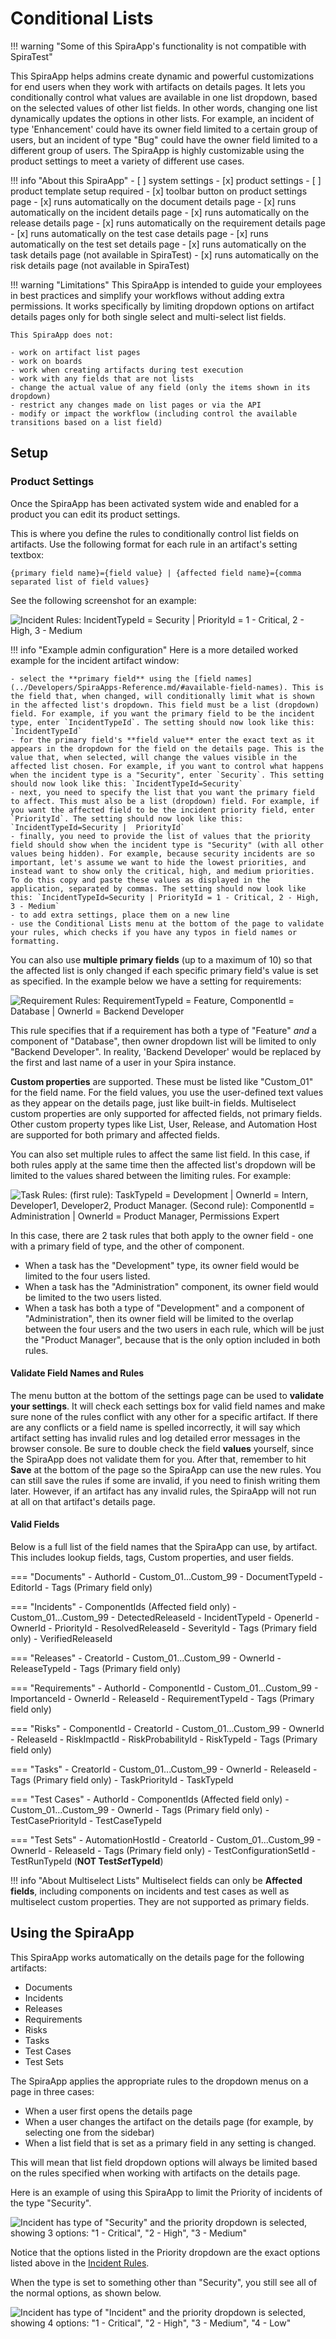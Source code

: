 # Conditional Lists

!!! warning "Some of this SpiraApp's functionality is not compatible with SpiraTest"

This SpiraApp helps admins create dynamic and powerful customizations for end users when they work with artifacts on details pages. It lets you conditionally control what values are available in one list dropdown, based on the selected values of other list fields. In other words, changing one list dynamically updates the options in other lists. For example, an incident of type 'Enhancement' could have its owner field limited to a certain group of users, but an incident of type "Bug" could have the owner field limited to a different group of users. The SpiraApp is highly customizable using the product settings to meet a variety of different use cases.

!!! info "About this SpiraApp"
    - [ ] system settings
    - [x] product settings 
    - [ ] product template setup required
    - [x] toolbar button on product settings page
    - [x] runs automatically on the document details page
    - [x] runs automatically on the incident details page
    - [x] runs automatically on the release details page
    - [x] runs automatically on the requirement details page
    - [x] runs automatically on the test case details page
    - [x] runs automatically on the test set details page
    - [x] runs automatically on the task details page (not available in SpiraTest)
    - [x] runs automatically on the risk details page (not available in SpiraTest)

!!! warning "Limitations"
    This SpiraApp is intended to guide your employees in best practices and simplify your workflows without adding extra permissions. It works specifically by limiting dropdown options on artifact details pages only for both single select and multi-select list fields.
    
    This SpiraApp does not: 
    
    - work on artifact list pages
    - work on boards
    - work when creating artifacts during test execution
    - work with any fields that are not lists
    - change the actual value of any field (only the items shown in its dropdown)
    - restrict any changes made on list pages or via the API 
    - modify or impact the workflow (including control the available transitions based on a list field)

## Setup
### Product Settings
Once the SpiraApp has been activated system wide and enabled for a product you can edit its product settings.

This is where you define the rules to conditionally control list fields on artifacts. Use the following format for each rule in an artifact's setting textbox:  

`{primary field name}={field value} | {affected field name}={comma separated list of field values}`  

See the following screenshot for an example:  

![Incident Rules: IncidentTypeId = Security | PriorityId = 1 - Critical, 2 - High, 3 - Medium](img/conditional-lists-incident-rules.png)

!!! info "Example admin configuration"
    Here is a more detailed worked example for the incident artifact window:

    - select the **primary field** using the [field names](../Developers/SpiraApps-Reference.md/#available-field-names). This is the field that, when changed, will conditionally limit what is shown in the affected list's dropdown. This field must be a list (dropdown) field. For example, if you want the primary field to be the incident type, enter `IncidentTypeId`. The setting should now look like this: `IncidentTypeId`
    - for the primary field's **field value** enter the exact text as it appears in the dropdown for the field on the details page. This is the value that, when selected, will change the values visible in the affected list chosen. For example, if you want to control what happens when the incident type is a "Security", enter `Security`. This setting should now look like this: `IncidentTypeId=Security`
    - next, you need to specify the list that you want the primary field to affect. This must also be a list (dropdown) field. For example, if you want the affected field to be the incident priority field, enter `PriorityId`. The setting should now look like this: `IncidentTypeId=Security |  PriorityId`
    - finally, you need to provide the list of values that the priority field should show when the incident type is "Security" (with all other values being hidden). For example, because security incidents are so important, let's assume we want to hide the lowest priorities, and instead want to show only the critical, high, and medium priorities. To do this copy and paste these values as displayed in the application, separated by commas. The setting should now look like this: `IncidentTypeId=Security | PriorityId = 1 - Critical, 2 - High, 3 - Medium`
    - to add extra settings, place them on a new line
    - use the Conditional Lists menu at the bottom of the page to validate your rules, which checks if you have any typos in field names or formatting.

You can also use **multiple primary fields** (up to a maximum of 10) so that the affected list is only changed if each specific primary field's value is set as specified. In the example below we have a setting for requirements:

![Requirement Rules: RequirementTypeId = Feature,  ComponentId = Database | OwnerId = Backend Developer](img/conditional-lists-requirement-multiple-primary.png)  

This rule specifies that if a requirement has both a type of "Feature" *and* a component of "Database", then owner dropdown list will be limited to only "Backend Developer". In reality, 'Backend Developer' would be replaced by the first and last name of a user in your Spira instance.

**Custom properties** are supported. These must be listed like "Custom_01" for the field name. For the field values, you use the user-defined text values as they appear on the details page, just like built-in fields. Multiselect custom properties are only supported for affected fields, not primary fields. Other custom property types like List, User, Release, and Automation Host are supported for both primary and affected fields.

You can also set multiple rules to affect the same list field. In this case, if both rules apply at the same time then the affected list's dropdown will be limited to the values shared between the limiting rules. For example:

![Task Rules: (first rule): TaskTypeId = Development | OwnerId = Intern, Developer1, Developer2, Product Manager. (Second rule): ComponentId = Administration | OwnerId = Product Manager, Permissions Expert](img/conditional-lists-requirement-overlap-effected.png)

In this case, there are 2 task rules that both apply to the owner field - one with a primary field of type, and the other of component.

- When a task has the "Development" type, its owner field would be limited to the four users listed. 
- When a task has the "Administration" component, its owner field would be limited to the two users listed.
- When a task has both a type of "Development" and a component of "Administration", then its owner field will be limited to the overlap between the four users and the two users in each rule, which will be just the "Product Manager", because that is the only option included in both rules.

#### Validate Field Names and Rules 
The menu button at the bottom of the settings page can be used to **validate your settings**.
It will check each settings box for valid field names and make sure none of the rules conflict with any other for a specific artifact.
If there are any conflicts or a field name is spelled incorrectly, it will say which artifact setting has invalid rules and log detailed error messages in the browser console.
Be sure to double check the field **values** yourself, since the SpiraApp does not validate them for you.
After that, remember to hit **Save** at the bottom of the page so the SpiraApp can use the new rules.
You can still save the rules if some are invalid, if you need to finish writing them later.
However, if an artifact has any invalid rules, the SpiraApp will not run at all on that artifact's details page. 

#### Valid Fields
Below is a full list of the field names that the SpiraApp can use, by artifact. This includes lookup fields, tags, Custom properties, and user fields.

=== "Documents"
    - AuthorId
    - Custom_01...Custom_99
    - DocumentTypeId
    - EditorId
    - Tags (Primary field only)

=== "Incidents"
    - ComponentIds (Affected field only)
    - Custom_01...Custom_99
    - DetectedReleaseId
    - IncidentTypeId
    - OpenerId
    - OwnerId
    - PriorityId
    - ResolvedReleaseId
    - SeverityId
    - Tags (Primary field only)
    - VerifiedReleaseId

=== "Releases"
    - CreatorId
    - Custom_01...Custom_99
    - OwnerId
    - ReleaseTypeId
    - Tags (Primary field only)

=== "Requirements"
    - AuthorId
    - ComponentId
    - Custom_01...Custom_99
    - ImportanceId
    - OwnerId
    - ReleaseId
    - RequirementTypeId
    - Tags (Primary field only)

=== "Risks"
    - ComponentId
    - CreatorId
    - Custom_01...Custom_99
    - OwnerId
    - ReleaseId
    - RiskImpactId
    - RiskProbabilityId
    - RiskTypeId
    - Tags (Primary field only)

=== "Tasks"
    - CreatorId
    - Custom_01...Custom_99
    - OwnerId
    - ReleaseId
    - Tags (Primary field only)
    - TaskPriorityId
    - TaskTypeId

=== "Test Cases"
    - AuthorId
    - ComponentIds (Affected field only)
    - Custom_01...Custom_99
    - OwnerId
    - Tags (Primary field only)
    - TestCasePriorityId
    - TestCaseTypeId

=== "Test Sets"
    - AutomationHostId
    - CreatorId
    - Custom_01...Custom_99
    - OwnerId
    - ReleaseId
    - Tags (Primary field only)
    - TestConfigurationSetId
    - TestRunTypeId (**NOT Test*Set*TypeId**)


!!! info "About Multiselect Lists"
    Multiselect fields can only be **Affected fields**, including components on incidents and test cases as well as multiselect custom properties. They are not supported as primary fields.
    
## Using the SpiraApp
This SpiraApp works automatically on the details page for the following artifacts:

- Documents
- Incidents
- Releases
- Requirements
- Risks
- Tasks
- Test Cases
- Test Sets

The SpiraApp applies the appropriate rules to the dropdown menus on a page in three cases: 

- When a user first opens the details page
- When a user changes the artifact on the details page (for example, by selecting one from the sidebar)
- When a list field that is set as a primary field in any setting is changed. 

This will mean that list field dropdown options will always be limited based on the rules specified when working with artifacts on the details page.

Here is an example of using this SpiraApp to limit the Priority of incidents of the type "Security".

![Incident has type of "Security" and the priority dropdown is selected, showing 3 options: "1 - Critical", "2 - High", "3 - Medium"](img/conditional-lists-incident-example.png)

Notice that the options listed in the Priority dropdown are the exact options listed above in the [Incident Rules](#product-settings). 

When the type is set to something other than "Security", you still see all of the normal options, as shown below.

![Incident has type of "Incident" and the priority dropdown is selected, showing 4 options: "1 - Critical", "2 - High", "3 - Medium", "4 - Low"](img/conditional-lists-incident-nonexample.png)